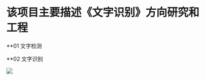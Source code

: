 
# 该项目主要描述《文字识别》方向研究和工程
  
  **01 文字检测
  
  **02 文字识别
  
  ![](https://github.com/Eric3911/Stage/blob/master/Item001_Scene_Text_Processing/OCR.jpg)
